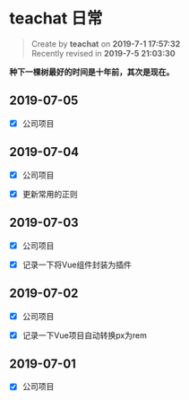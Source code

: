 teachat 日常
===

> Create by **teachat** on **2019-7-1 17:57:32**  
> Recently revised in **2019-7-5 21:03:30**

**种下一棵树最好的时间是十年前，其次是现在。**

## 2019-07-05

- [x] 公司项目

## 2019-07-04

- [x] 公司项目

- [x] 更新常用的正则

## 2019-07-03

- [x] 公司项目

- [x] 记录一下将Vue组件封装为插件

## 2019-07-02

- [x] 公司项目

- [x] 记录一下Vue项目自动转换px为rem

## 2019-07-01

- [x] 公司项目






